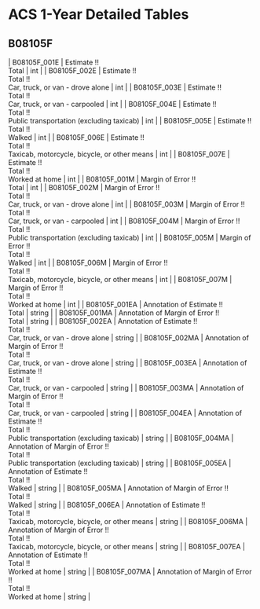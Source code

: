 # ACS 1-Year Detailed Tables

## B08105F

| B08105F_001E | Estimate !!<br>Total | int |
| B08105F_002E | Estimate !!<br>Total !!<br>Car, truck, or van - drove alone | int |
| B08105F_003E | Estimate !!<br>Total !!<br>Car, truck, or van - carpooled | int |
| B08105F_004E | Estimate !!<br>Total !!<br>Public transportation (excluding taxicab) | int |
| B08105F_005E | Estimate !!<br>Total !!<br>Walked | int |
| B08105F_006E | Estimate !!<br>Total !!<br>Taxicab, motorcycle, bicycle, or other means | int |
| B08105F_007E | Estimate !!<br>Total !!<br>Worked at home | int |
| B08105F_001M | Margin of Error !!<br>Total | int |
| B08105F_002M | Margin of Error !!<br>Total !!<br>Car, truck, or van - drove alone | int |
| B08105F_003M | Margin of Error !!<br>Total !!<br>Car, truck, or van - carpooled | int |
| B08105F_004M | Margin of Error !!<br>Total !!<br>Public transportation (excluding taxicab) | int |
| B08105F_005M | Margin of Error !!<br>Total !!<br>Walked | int |
| B08105F_006M | Margin of Error !!<br>Total !!<br>Taxicab, motorcycle, bicycle, or other means | int |
| B08105F_007M | Margin of Error !!<br>Total !!<br>Worked at home | int |
| B08105F_001EA | Annotation of Estimate !!<br>Total | string |
| B08105F_001MA | Annotation of Margin of Error !!<br>Total | string |
| B08105F_002EA | Annotation of Estimate !!<br>Total !!<br>Car, truck, or van - drove alone | string |
| B08105F_002MA | Annotation of Margin of Error !!<br>Total !!<br>Car, truck, or van - drove alone | string |
| B08105F_003EA | Annotation of Estimate !!<br>Total !!<br>Car, truck, or van - carpooled | string |
| B08105F_003MA | Annotation of Margin of Error !!<br>Total !!<br>Car, truck, or van - carpooled | string |
| B08105F_004EA | Annotation of Estimate !!<br>Total !!<br>Public transportation (excluding taxicab) | string |
| B08105F_004MA | Annotation of Margin of Error !!<br>Total !!<br>Public transportation (excluding taxicab) | string |
| B08105F_005EA | Annotation of Estimate !!<br>Total !!<br>Walked | string |
| B08105F_005MA | Annotation of Margin of Error !!<br>Total !!<br>Walked | string |
| B08105F_006EA | Annotation of Estimate !!<br>Total !!<br>Taxicab, motorcycle, bicycle, or other means | string |
| B08105F_006MA | Annotation of Margin of Error !!<br>Total !!<br>Taxicab, motorcycle, bicycle, or other means | string |
| B08105F_007EA | Annotation of Estimate !!<br>Total !!<br>Worked at home | string |
| B08105F_007MA | Annotation of Margin of Error !!<br>Total !!<br>Worked at home | string |

